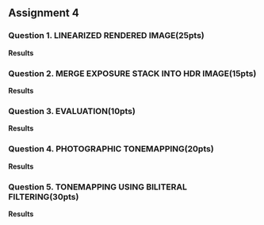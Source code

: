 ## Assignment 4
### Question 1. LINEARIZED RENDERED IMAGE(25pts)





**Results**


### Question 2. MERGE EXPOSURE STACK INTO HDR IMAGE(15pts)





**Results**




### Question 3. EVALUATION(10pts)




**Results**




### Question 4. PHOTOGRAPHIC TONEMAPPING(20pts)

**Results**



### Question 5. TONEMAPPING USING BILITERAL FILTERING(30pts)

**Results**

